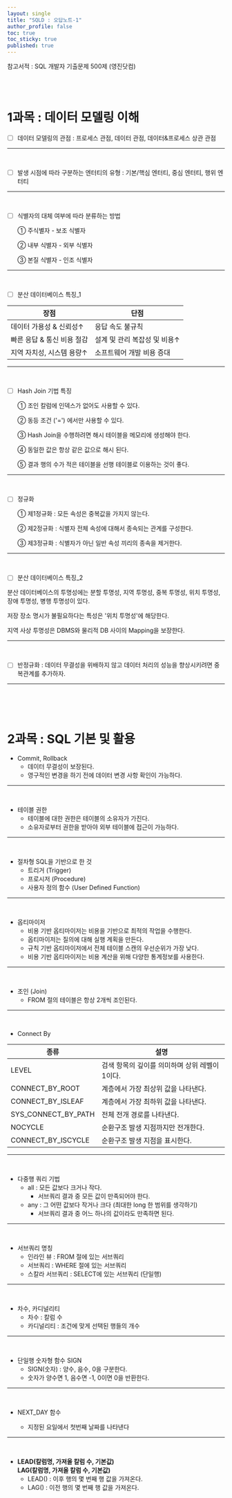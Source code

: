 ```yaml
---
layout: single
title: "SQLD : 오답노트-1"
author_profile: false
toc: true
toc_sticky: true
published: true
---
```


<div class="notice--primary" style="fontweight:bold">
참고서적 : SQL 개발자 기출문제 500제 (영진닷컴)
</div>

<br><br>

# 1과목 : 데이터 모델링 이해

- [ ] 데이터 모델링의 관점 : 프로세스 관점, 데이터 관점, 데이터&프로세스 상관 관점

<hr>
<br>

- [ ] 발생 시점에 따라 구분하는 엔터티의 유형 : 기본/핵심 엔터티, 중심 엔터티, 행위 엔터티

<hr>
<br>

- [ ] 식별자의 대체 여부에 따라 분류하는 방법
  
    ① 주식별자 - 보조 식별자
  
    ② 내부 식별자 - 외부 식별자
  
    ③ 본질 식별자 - 인조 식별자

<hr>
<br>

- [ ] 분산 데이터베이스 특징_1
  
|장점|단점|
|---|---|
|데이터 가용성 & 신뢰성↑|응답 속도 불규칙|
|빠른 응답 & 통신 비용 절감|설계 및 관리 복잡성 및 비용↑|
|지역 자치성, 시스템 용량↑|소프트웨어 개발 비용 증대|

<hr>
<br>

- [ ] Hash Join 기법 특징

  ① 조인 칼럼에 인덱스가 없어도 사용할 수 있다.

  ② 동등 조건 ('=') 에서만 사용할 수 있다.

  ③ Hash Join을 수행하려면 해시 테이블을 메모리에 생성해야 한다.

  ④ 동일한 값은 항상 같은 값으로 해시 된다.

  ⑤ 결과 행의 수가 적은 테이블을 선행 테이블로 이용하는 것이 좋다.

<hr>
<br>

- [ ] 정규화
  
  ① 제1정규화 : 모든 속성은 중복값을 가지지 않는다.
  
  ② 제2정규화 : 식별자 전체 속성에 대해서 종속되는 관계를 구성한다.

  ③ 제3정규화 : 식별자가 아닌 일반 속성 끼리의 종속을 제거한다.

<hr>
<br>

- [ ] 분산 데이터베이스 특징_2

분산 데이터베이스의 투명성에는 분할 투명성, 지역 투명성, 중복 투명성, 위치 투명성, 장애 투명성, 병행 투명성이 있다.
  
저장 장소 명시가 불필요하다는 특성은 '위치 투명성'에 해당한다.
  
지역 사상 투명성은 DBMS와 물리적 DB 사이의 Mapping을 보장한다.


<hr>
<br>

- [ ] 반정규화 : 데이터 무결성을 위배하지 않고 데이터 처리의 성능을 향상시키려면 중복관계를 추가하자.

<hr>
<br>
<br>
<br>

# 2과목 : SQL 기본 및 활용

+ Commit, Rollback
  - 데이터 무결성이 보장된다.
  - 영구적인 변경을 하기 전에 데이터 변경 사항 확인이 가능하다.

<hr><br>

+ 테이블 권한
  - 테이블에 대한 권한은 테이블의 소유자가 가진다.
  - 소유자로부터 권한을 받아야 외부 테이블에 접근이 가능하다.

<hr><br>

+ 절차형 SQL을 기반으로 한 것
  - 트리거 (Trigger)
  - 프로시저 (Procedure)
  - 사용자 정의 함수 (User Defined Function)

<hr><br>

+ 옵티마이저
  - 비용 기반 옵티마이저는 비용을 기반으로 최적의 작업을 수행한다.
  - 옵티마이저는 질의에 대해 실행 계획을 만든다.
  - 규칙 기반 옵티마이저에서 전체 테이블 스캔의 우선순위가 가장 낮다.
  - 비용 기반 옵티마이저는 비용 계산을 위해 다양한 통계정보를 사용한다.

<hr><br>

+ 조인 (Join)
  - FROM 절의 테이블은 항상 2개씩 조인된다.
  
<hr><br>

+ Connect By
  
|종류|설명|
|---|---|
|LEVEL|검색 항목의 깊이를 의미하며 상위 레벨이 1이다.|
|CONNECT_BY_ROOT|계층에서 가장 최상위 값을 나타낸다.|
|CONNECT_BY_ISLEAF|계층에서 가장 최하위 값을 나타낸다.|
|SYS_CONNECT_BY_PATH|전체 전개 경로를 나타낸다.|
|NOCYCLE|순환구조 발생 지점까지만 전개한다.|
|CONNECT_BY_ISCYCLE|순환구조 발생 지점을 표시한다.|

<hr><br>

+ 다중행 쿼리 기법
  - all : 모든 값보다 크거나 작다.
      - 서브쿼리 결과 중 모든 값이 만족되어야 한다.
  - any : 그 어떤 값보다 작거나 크다 (최대한 long 한 범위를 생각하기)
      - 서브쿼리 결과 중 어느 하나의 값이라도 만족하면 된다.

<hr><br>

+ 서브쿼리 명칭
  - 인라인 뷰 : FROM 절에 있는 서브쿼리
  - 서브쿼리 : WHERE 절에 있는 서브쿼리
  - 스칼라 서브쿼리 : SELECT에 있는 서브쿼리 (단일행)

<hr><br>

+ 차수, 카디널리티
  - 차수 : 칼럼 수
  - 카디널리티 : 조건에 맞게 선택된 행들의 개수

<hr><br>

+ 단일행 숫자형 함수 SIGN
  - SIGN(숫자) : 양수, 음수, 0을 구분한다.
  - 숫자가 양수면 1, 음수면 -1, 0이면 0을 반환한다.

<hr><br>

+ NEXT_DAY 함수

  - 지정된 요일에서 첫번째 날짜를 나타낸다

<hr><br>

+ **LEAD(칼럼명, 가져올 칼럼 수, 기본값) <br> LAG(칼럼명, 가져올 칼럼 수, 기본값)**
  - LEAD() : 이후 행의 몇 번째 행 값을 가져온다.
  - LAG() : 이전 행의 몇 번째 행 값을 가져온다.